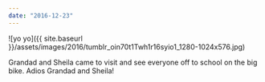 ```yaml
---
date: "2016-12-23"
---
```


![yo yo]({{ site.baseurl }}/assets/images/2016/tumblr_oin70t1Twh1r16syio1_1280-1024x576.jpg)

Grandad and Sheila came to visit and see everyone off to school on the big bike. Adios Grandad and Sheila!
